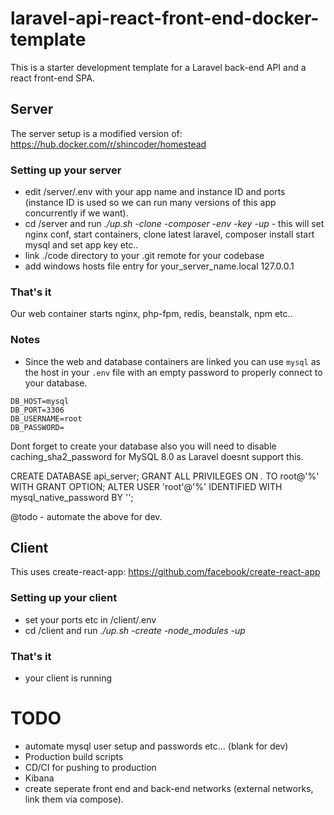 # laravel-api-react-front-end-docker-template

This is a starter development template for a Laravel back-end API and a react front-end SPA.

## Server

The server setup is a modified version of: https://hub.docker.com/r/shincoder/homestead

### Setting up your server
- edit /server/.env with your app name and instance ID and ports (instance ID is used so we can run many versions of this app concurrently if we want).
- cd /server and run *./up.sh -clone -composer -env -key -up* - this will set nginx conf, start containers, clone latest laravel, composer install start mysql and set app key etc..
- link ./code directory to your .git remote for your codebase
- add windows hosts file entry for your_server_name.local 127.0.0.1

### That's it
Our web container starts nginx, php-fpm, redis, beanstalk, npm etc.. 

### Notes
- Since the web and database containers are linked you can use ```mysql``` as  the host in your ```.env``` file with an empty password to properly connect to your database.
```
DB_HOST=mysql
DB_PORT=3306
DB_USERNAME=root
DB_PASSWORD=
```

Dont forget to create your database also you will need to disable caching_sha2_password for MySQL 8.0 as Laravel doesnt support this.

CREATE DATABASE api_server;
GRANT ALL PRIVILEGES ON *.* TO root@'%' WITH GRANT OPTION;
ALTER USER 'root'@'%' IDENTIFIED WITH mysql_native_password BY '';

@todo - automate the above for dev.


## Client

This uses create-react-app: https://github.com/facebook/create-react-app

### Setting up your client
- set your ports etc in /client/.env
- cd /client and run *./up.sh -create -node_modules -up*

### That's it
- your client is running


# TODO
- automate mysql user setup and passwords etc... (blank for dev)
- Production build scripts
- CD/CI for pushing to production
- Kibana
- create seperate front end and back-end networks (external networks, link them via compose).
